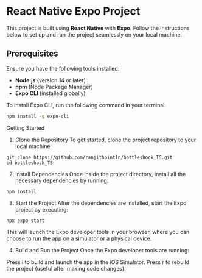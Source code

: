# React Native Expo Project

This project is built using **React Native** with **Expo**. Follow the instructions below to set up and run the project seamlessly on your local machine.

## Prerequisites

Ensure you have the following tools installed:

- **Node.js** (version 14 or later)
- **npm** (Node Package Manager)
- **Expo CLI** (installed globally)

To install Expo CLI, run the following command in your terminal:

```bash
npm install -g expo-cli
```

Getting Started
1. Clone the Repository
To get started, clone the project repository to your local machine:
```
git clone https://github.com/ranjithpintln/bottleshock_TS.git
cd bottleshock_TS
```

2. Install Dependencies
Once inside the project directory, install all the necessary dependencies by running:
```
npm install
```

3. Start the Project
After the dependencies are installed, start the Expo project by executing:
```
npx expo start
```

This will launch the Expo developer tools in your browser, where you can choose to run the app on a simulator or a physical device.

4. Build and Run the Project
Once the Expo developer tools are running:

Press i to build and launch the app in the iOS Simulator.
Press r to rebuild the project (useful after making code changes).
